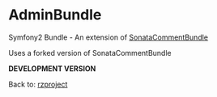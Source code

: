 AdminBundle
===========

Symfony2 Bundle - An extension of [SonataCommentBundle](https://github.com/sonata-project/SonataCommentBundle "SonataCommentBundle")

Uses a forked version of SonataCommentBundle

**DEVELOPMENT VERSION**

Back to: [rzproject](http://rzproject.github.io)